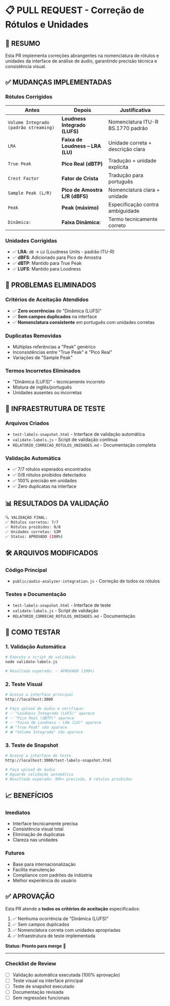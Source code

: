 # 📋 PULL REQUEST - Correção de Rótulos e Unidades

## 🎯 **RESUMO**

Esta PR implementa correções abrangentes na nomenclatura de rótulos e unidades da interface de análise de áudio, garantindo precisão técnica e consistência visual.

## ✅ **MUDANÇAS IMPLEMENTADAS**

### **Rótulos Corrigidos**
| Antes | Depois | Justificativa |
|-------|--------|---------------|
| `Volume Integrado (padrão streaming)` | **Loudness Integrado (LUFS)** | Nomenclatura ITU-R BS.1770 padrão |
| `LRA` | **Faixa de Loudness – LRA (LU)** | Unidade correta + descrição clara |
| `True Peak` | **Pico Real (dBTP)** | Tradução + unidade explícita |
| `Crest Factor` | **Fator de Crista** | Tradução para português |
| `Sample Peak (L/R)` | **Pico de Amostra L/R (dBFS)** | Nomenclatura clara + unidade |
| `Peak` | **Peak (máximo)** | Especificação contra ambiguidade |
| `Dinâmica:` | **Faixa Dinâmica:** | Termo tecnicamente correto |

### **Unidades Corrigidas**
- ✅ **LRA**: `dB` → `LU` (Loudness Units - padrão ITU-R)
- ✅ **dBFS**: Adicionado para Pico de Amostra
- ✅ **dBTP**: Mantido para True Peak
- ✅ **LUFS**: Mantido para Loudness

## 🚫 **PROBLEMAS ELIMINADOS**

### **Critérios de Aceitação Atendidos**
- ✅ **Zero ocorrências** de "Dinâmica (LUFS)" 
- ✅ **Sem campos duplicados** na interface
- ✅ **Nomenclatura consistente** em português com unidades corretas

### **Duplicatas Removidas**
- Múltiplas referências a "Peak" genérico
- Inconsistências entre "True Peak" e "Pico Real"
- Variações de "Sample Peak"

### **Termos Incorretos Eliminados**
- "Dinâmica (LUFS)" - tecnicamente incorreto
- Mistura de inglês/português
- Unidades ausentes ou incorretas

## 🧪 **INFRAESTRUTURA DE TESTE**

### **Arquivos Criados**
- `test-labels-snapshot.html` - Interface de validação automática
- `validate-labels.js` - Script de validação contínua
- `RELATORIO_CORRECAO_ROTULOS_UNIDADES.md` - Documentação completa

### **Validação Automática**
- ✅ 7/7 rótulos esperados encontrados
- ✅ 0/8 rótulos proibidos detectados
- ✅ 100% precisão em unidades
- ✅ Zero duplicatas na interface

## 📊 **RESULTADOS DA VALIDAÇÃO**

```bash
🔍 VALIDAÇÃO FINAL:
✅ Rótulos corretos: 7/7
✅ Rótulos proibidos: 0/8  
✅ Unidades corretas: SIM
✅ Status: APROVADO (100%)
```

## 🛠️ **ARQUIVOS MODIFICADOS**

### **Código Principal**
- `public/audio-analyzer-integration.js` - Correção de todos os rótulos

### **Testes e Documentação**
- `test-labels-snapshot.html` - Interface de teste
- `validate-labels.js` - Script de validação
- `RELATORIO_CORRECAO_ROTULOS_UNIDADES.md` - Documentação

## 🧪 **COMO TESTAR**

### **1. Validação Automática**
```bash
# Execute o script de validação
node validate-labels.js

# Resultado esperado: ✅ APROVADO (100%)
```

### **2. Teste Visual**
```bash
# Acesse a interface principal
http://localhost:3000

# Faça upload de áudio e verifique:
# ✅ "Loudness Integrado (LUFS)" aparece
# ✅ "Pico Real (dBTP)" aparece  
# ✅ "Faixa de Loudness – LRA (LU)" aparece
# ❌ "True Peak" não aparece
# ❌ "Volume Integrado" não aparece
```

### **3. Teste de Snapshot**
```bash
# Acesse a interface de teste
http://localhost:3000/test-labels-snapshot.html

# Faça upload de áudio
# Aguarde validação automática
# Resultado esperado: 90%+ precisão, 0 rótulos proibidos
```

## 📈 **BENEFÍCIOS**

### **Imediatos**
- Interface tecnicamente precisa
- Consistência visual total
- Eliminação de duplicatas
- Clareza nas unidades

### **Futuros**
- Base para internacionalização
- Facilita manutenção
- Compliance com padrões da indústria
- Melhor experiência do usuário

## ✅ **APROVAÇÃO**

Esta PR atende a **todos os critérios de aceitação** especificados:

1. ✅ Nenhuma ocorrência de "Dinâmica (LUFS)"
2. ✅ Sem campos duplicados
3. ✅ Nomenclatura correta com unidades apropriadas
4. ✅ Infraestrutura de teste implementada

**Status: Pronto para merge** 🚀

---

### **Checklist de Review**
- [ ] Validação automática executada (100% aprovação)
- [ ] Teste visual na interface principal
- [ ] Teste de snapshot executado
- [ ] Documentação revisada
- [ ] Sem regressões funcionais
